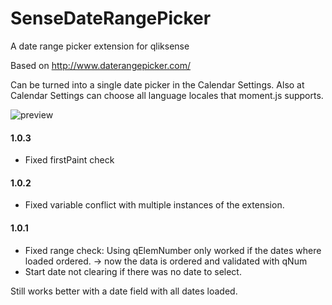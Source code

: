 # SenseDateRangePicker
A date range picker extension for qliksense

Based on http://www.daterangepicker.com/

Can be turned into a single date picker in the Calendar Settings.
Also at Calendar Settings can choose all language locales that moment.js supports.


![preview](https://raw.githubusercontent.com/NOD507/SenseDateRangePicker/master/dateRangePicker.gif) 

#### 1.0.3
 * Fixed firstPaint check
 
#### 1.0.2
 * Fixed variable conflict with multiple instances of the extension.

#### 1.0.1
* Fixed range check: Using qElemNumber only worked if the dates where loaded ordered. -> now the data is ordered and validated with qNum
* Start date not clearing if there was no date to select.

Still works better with a date field with all dates loaded.
